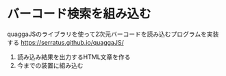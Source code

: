 # バーコード検索を組み込む

quaggaJSのライブラリを使って2次元バーコードを読み込むプログラムを実装する
https://serratus.github.io/quaggaJS/

1. 読み込み結果を出力するHTML文章を作る
2. 今までの装置に組み込む